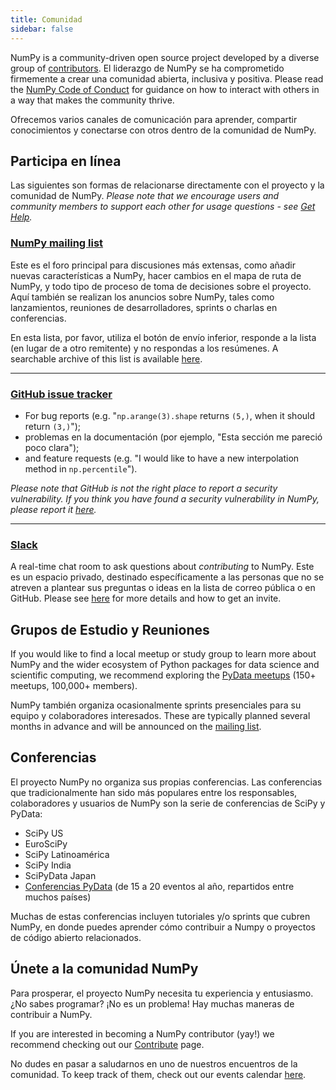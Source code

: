 ```yaml
---
title: Comunidad
sidebar: false
---
```


NumPy is a community-driven open source project developed by a diverse group of [contributors](/teams/). El liderazgo de NumPy se ha comprometido firmemente a crear una comunidad abierta, inclusiva y positiva. Please read the [NumPy Code of Conduct](/code-of-conduct) for guidance on how to interact with others in a way that makes the community thrive.

Ofrecemos varios canales de comunicación para aprender, compartir conocimientos y conectarse con otros dentro de la comunidad de NumPy.

## Participa en línea

Las siguientes son formas de relacionarse directamente con el proyecto y la comunidad de NumPy.
_Please note that we encourage users and community members to support each other
for usage questions - see [Get Help](/gethelp)._

### [NumPy mailing list](https://mail.python.org/mailman/listinfo/numpy-discussion)

Este es el foro principal para discusiones más extensas, como añadir nuevas características a NumPy, hacer cambios en el mapa de ruta de NumPy, y todo tipo de proceso de toma de decisiones sobre el proyecto.
Aquí también se realizan los anuncios sobre NumPy, tales como lanzamientos, reuniones de desarrolladores, sprints o charlas en conferencias.

En esta lista, por favor, utiliza el botón de envío inferior, responde a la lista (en lugar de a otro remitente) y no respondas a los resúmenes. A searchable archive of this list
is available [here](https://mail.python.org/archives/list/numpy-discussion@python.org/).

***

### [GitHub issue tracker](https://github.com/numpy/numpy/issues)

- For bug reports (e.g. "`np.arange(3).shape` returns `(5,)`, when it should return `(3,)`");
- problemas en la documentación (por ejemplo, "Esta sección me pareció poco clara");
- and feature requests (e.g. "I would like to have a new interpolation method in `np.percentile`").

_Please note that GitHub is not the right place to report a security vulnerability. If you think you have found a security vulnerability in NumPy, please report it [here](https://tidelift.com/docs/security)._

***

### [Slack](https://numpy-team.slack.com)

A real-time chat room to ask questions about _contributing_ to NumPy.
Este es un espacio privado, destinado específicamente a las personas que no se atreven a plantear sus preguntas o ideas en la lista de correo pública o en GitHub.
Please see
[here](https://numpy.org/devdocs/dev/index.html#contributing-to-numpy) for more
details and how to get an invite.

## Grupos de Estudio y Reuniones

If you would like to find a local meetup or study group to learn more about NumPy and the wider ecosystem of Python packages for data science and scientific computing, we recommend exploring the [PyData meetups](https://www.meetup.com/pro/pydata/) (150+ meetups, 100,000+ members).

NumPy también organiza ocasionalmente sprints presenciales para su equipo y colaboradores interesados. These are typically planned several months in advance and will be announced on the [mailing list](https://mail.python.org/mailman/listinfo/numpy-discussion).

## Conferencias

El proyecto NumPy no organiza sus propias conferencias. Las conferencias que tradicionalmente han sido más populares entre los responsables, colaboradores y usuarios de NumPy son la serie de conferencias de SciPy y PyData:

- SciPy US
- EuroSciPy
- SciPy Latinoamérica
- SciPy India
- SciPyData Japan
- <a href="https://pydata.org/event-schedule/">Conferencias PyData</a> (de 15 a 20 eventos al año, repartidos entre muchos países)

Muchas de estas conferencias incluyen tutoriales y/o sprints que cubren NumPy, en donde puedes aprender cómo contribuir a Numpy o proyectos de código abierto relacionados.

## Únete a la comunidad NumPy

Para prosperar, el proyecto NumPy necesita tu experiencia y entusiasmo. ¿No sabes programar? ¡No es un problema! Hay muchas maneras de contribuir a NumPy.

If you are interested in becoming a NumPy contributor (yay!) we recommend checking out our [Contribute](/contribute) page.

No dudes en pasar a saludarnos en uno de nuestros encuentros de la comunidad. To keep track of them, check out our events calendar [here](https://scientific-python.org/calendars/).

